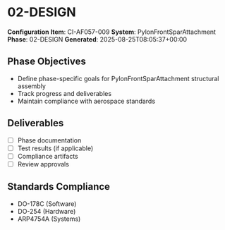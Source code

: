 # 02-DESIGN

**Configuration Item**: CI-AF057-009
**System**: PylonFrontSparAttachment
**Phase**: 02-DESIGN
**Generated**: 2025-08-25T08:05:37+00:00

## Phase Objectives
- Define phase-specific goals for PylonFrontSparAttachment structural assembly
- Track progress and deliverables
- Maintain compliance with aerospace standards

## Deliverables
- [ ] Phase documentation
- [ ] Test results (if applicable)
- [ ] Compliance artifacts
- [ ] Review approvals

## Standards Compliance
- DO-178C (Software)
- DO-254 (Hardware)
- ARP4754A (Systems)

